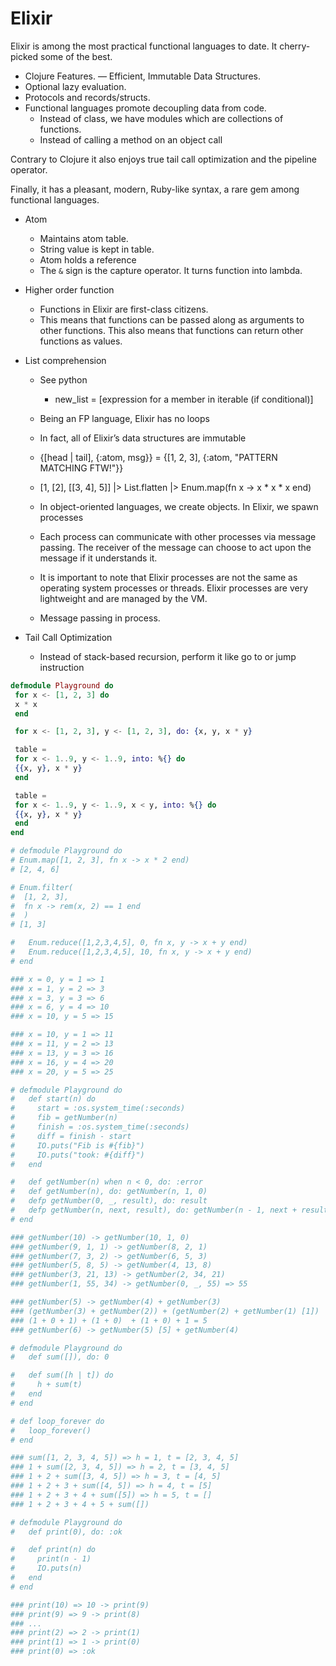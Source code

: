 # Elixir

Elixir is among the most practical functional languages to date. It cherry-picked some of the best.

- Clojure Features.
— Efficient, Immutable Data Structures.
- Optional lazy evaluation.
- Protocols and records/structs. 
- Functional languages promote decoupling data from code.
    - Instead of class, we have modules which are collections of functions.
    - Instead of calling a method on an object call 

Contrary to Clojure it also enjoys true tail call optimization and the pipeline operator.

Finally, it has a pleasant, modern, Ruby-like syntax, a rare gem among functional languages.

- Atom
    - Maintains atom table.
    - String value is kept in table.
    - Atom holds a reference
    - The `&` sign is the capture operator. It turns function into lambda.

- Higher order function
    - Functions in Elixir are first-class citizens. 
    - This means that functions can be passed along as arguments to other functions. This also means that functions can return other functions as values.

- List comprehension
    - See python
        - new_list = [expression for a member in iterable (if conditional)]

    - Being an FP language, Elixir has no loops

    - In fact, all of Elixir’s data structures are immutable

    - {[head | tail], {:atom, msg}} = {[1, 2, 3], {:atom, "PATTERN MATCHING FTW!"}}

    - [1, [2], [[3, 4], 5]] |> List.flatten |> Enum.map(fn x -> x * x * x end)

    - In object-oriented languages, we create objects. In Elixir, we spawn processes

    - Each process can communicate with other processes via message passing. The receiver of the message can choose to act upon the message if it understands it.

    - It is important to note that Elixir processes are not the same as operating system processes or threads. Elixir processes are very lightweight and are managed by the VM.

    - Message passing in process.

- Tail Call Optimization
    - Instead of stack-based recursion, perform it like go to or jump instruction 

```elixir
defmodule Playground do
 for x <- [1, 2, 3] do
 x * x
 end

 for x <- [1, 2, 3], y <- [1, 2, 3], do: {x, y, x * y}

 table =
 for x <- 1..9, y <- 1..9, into: %{} do
 {{x, y}, x * y}
 end

 table =
 for x <- 1..9, y <- 1..9, x < y, into: %{} do
 {{x, y}, x * y}
 end
end

# defmodule Playground do
# Enum.map([1, 2, 3], fn x -> x * 2 end)
# [2, 4, 6]

# Enum.filter(
#  [1, 2, 3],
#  fn x -> rem(x, 2) == 1 end
#  )
# [1, 3]

#   Enum.reduce([1,2,3,4,5], 0, fn x, y -> x + y end)
#   Enum.reduce([1,2,3,4,5], 10, fn x, y -> x + y end)
# end

### x = 0, y = 1 => 1
### x = 1, y = 2 => 3
### x = 3, y = 3 => 6
### x = 6, y = 4 => 10
### x = 10, y = 5 => 15

### x = 10, y = 1 => 11
### x = 11, y = 2 => 13
### x = 13, y = 3 => 16
### x = 16, y = 4 => 20
### x = 20, y = 5 => 25

# defmodule Playground do
#   def start(n) do
#     start = :os.system_time(:seconds)
#     fib = getNumber(n)
#     finish = :os.system_time(:seconds)
#     diff = finish - start
#     IO.puts("Fib is #{fib}")
#     IO.puts("took: #{diff}")
#   end

#   def getNumber(n) when n < 0, do: :error
#   def getNumber(n), do: getNumber(n, 1, 0)
#   defp getNumber(0, _, result), do: result
#   defp getNumber(n, next, result), do: getNumber(n - 1, next + result, next)
# end

### getNumber(10) -> getNumber(10, 1, 0)
### getNumber(9, 1, 1) -> getNumber(8, 2, 1)
### getNumber(7, 3, 2) -> getNumber(6, 5, 3)
### getNumber(5, 8, 5) -> getNumber(4, 13, 8)
### getNumber(3, 21, 13) -> getNumber(2, 34, 21)
### getNumber(1, 55, 34) -> getNumber(0, _, 55) => 55

### getNumber(5) -> getNumber(4) + getNumber(3)
### (getNumber(3) + getNumber(2)) + (getNumber(2) + getNumber(1) [1])
### (1 + 0 + 1) + (1 + 0)  + (1 + 0) + 1 = 5
### getNumber(6) -> getNumber(5) [5] + getNumber(4)

# defmodule Playground do
#   def sum([]), do: 0

#   def sum([h | t]) do
#     h + sum(t)
#   end
# end

# def loop_forever do
#   loop_forever()
# end

### sum([1, 2, 3, 4, 5]) => h = 1, t = [2, 3, 4, 5]
### 1 + sum([2, 3, 4, 5]) => h = 2, t = [3, 4, 5]
### 1 + 2 + sum([3, 4, 5]) => h = 3, t = [4, 5]
### 1 + 2 + 3 + sum([4, 5]) => h = 4, t = [5]
### 1 + 2 + 3 + 4 + sum([5]) => h = 5, t = []
### 1 + 2 + 3 + 4 + 5 + sum([])

# defmodule Playground do
#   def print(0), do: :ok

#   def print(n) do
#     print(n - 1)
#     IO.puts(n)
#   end
# end

### print(10) => 10 -> print(9)
### print(9) => 9 -> print(8)
### ...
### print(2) => 2 -> print(1)
### print(1) => 1 -> print(0)
### print(0) => :ok
```